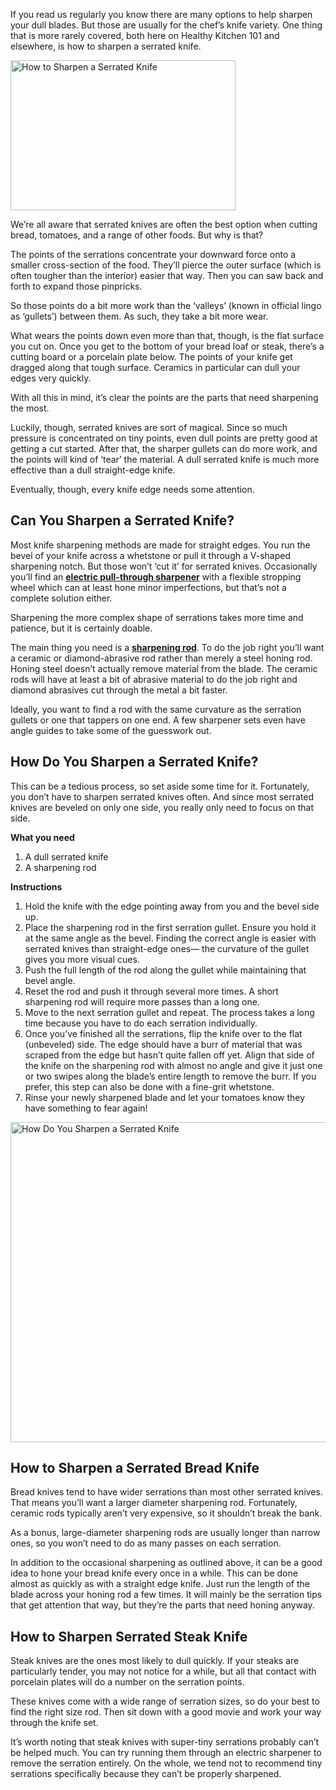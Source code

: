 If you read us regularly you know there are many options to help sharpen your dull blades. But those are usually for the chef’s knife variety. One thing that is more rarely covered, both here on Healthy Kitchen 101 and elsewhere, is how to sharpen a serrated knife.

<img src="https://cdn.healthykitchen101.com/reviews/images/knife-sharpeners/cl4jepv9u0001jl8806tt3ifo.jpg" alt="How to Sharpen a Serrated Knife" width="360" height="240">

We’re all aware that serrated knives are often the best option when cutting bread, tomatoes, and a range of other foods. But why is that?

The points of the serrations concentrate your downward force onto a smaller cross-section of the food. They’ll pierce the outer surface (which is often tougher than the interior) easier that way. Then you can saw back and forth to expand those pinpricks. 

So those points do a bit more work than the ‘valleys’ (known in official lingo as ‘gullets’) between them. As such, they take a bit more wear. 

What wears the points down even more than that, though, is the flat surface you cut on. Once you get to the bottom of your bread loaf or steak, there’s a cutting board or a porcelain plate below. The points of your knife get dragged along that tough surface. Ceramics in particular can dull your edges very quickly.

With all this in mind, it’s clear the points are the parts that need sharpening the most. 

Luckily, though, serrated knives are sort of magical. Since so much pressure is concentrated on tiny points, even dull points are pretty good at getting a cut started. After that, the sharper gullets can do more work, and the points will kind of ‘tear’ the material. A dull serrated knife is much more effective than a dull straight-edge knife.

Eventually, though, every knife edge needs some attention.

Can You Sharpen a Serrated Knife?
---------------------------------

Most knife sharpening methods are made for straight edges. You run the bevel of your knife across a whetstone or pull it through a V-shaped sharpening notch. But those won’t ‘cut it’ for serrated knives. Occasionally you’ll find an [**electric pull-through sharpener**](https://healthykitchen101.com/knife-sharpeners/reviews/best/electric-knife-sharpeners/) with a flexible stropping wheel which can at least hone minor imperfections, but that’s not a complete solution either.

Sharpening the more complex shape of serrations takes more time and patience, but it is certainly doable.

The main thing you need is a [**sharpening rod**](https://healthykitchen101.com/knife-sharpeners/tips/how-to-sharpen-a-knife-with-a-rod/). To do the job right you’ll want a ceramic or diamond-abrasive rod rather than merely a steel honing rod. Honing steel doesn’t actually remove material from the blade. The ceramic rods will have at least a bit of abrasive material to do the job right and diamond abrasives cut through the metal a bit faster.

Ideally, you want to find a rod with the same curvature as the serration gullets or one that tappers on one end. A few sharpener sets even have angle guides to take some of the guesswork out.

How Do You Sharpen a Serrated Knife? 
-------------------------------------

This can be a tedious process, so set aside some time for it. Fortunately, you don’t have to sharpen serrated knives often. And since most serrated knives are beveled on only one side, you really only need to focus on that side.

**What you need**

1.  A dull serrated knife 
2.  A sharpening rod

**Instructions**

1.  Hold the knife with the edge pointing away from you and the bevel side up.
2.  Place the sharpening rod in the first serration gullet. Ensure you hold it at the same angle as the bevel. Finding the correct angle is easier with serrated knives than straight-edge ones— the curvature of the gullet gives you more visual cues.
3.  Push the full length of the rod along the gullet while maintaining that bevel angle.
4.  Reset the rod and push it through several more times. A short sharpening rod will require more passes than a long one.
5.  Move to the next serration gullet and repeat. The process takes a long time because you have to do each serration individually.
6.  Once you’ve finished all the serrations, flip the knife over to the flat (unbeveled) side. The edge should have a burr of material that was scraped from the edge but hasn’t quite fallen off yet. Align that side of the knife on the sharpening rod with almost no angle and give it just one or two swipes along the blade’s entire length to remove the burr. If you prefer, this step can also be done with a fine-grit whetstone.
7.  Rinse your newly sharpened blade and let your tomatoes know they have something to fear again!

<img src="https://cdn.healthykitchen101.com/reviews/images/knife-sharpeners/cl4jep9hj0000jl88896j0ek4.jpg" alt="How Do You Sharpen a Serrated Knife" width="768" height="512">

How to Sharpen a Serrated Bread Knife
-------------------------------------

Bread knives tend to have wider serrations than most other serrated knives. That means you’ll want a larger diameter sharpening rod. Fortunately, ceramic rods typically aren’t very expensive, so it shouldn’t break the bank. 

As a bonus, large-diameter sharpening rods are usually longer than narrow ones, so you won’t need to do as many passes on each serration.

In addition to the occasional sharpening as outlined above, it can be a good idea to hone your bread knife every once in a while. This can be done almost as quickly as with a straight edge knife. Just run the length of the blade across your honing rod a few times. It will mainly be the serration tips that get attention that way, but they’re the parts that need honing anyway.

How to Sharpen Serrated Steak Knife 
------------------------------------

Steak knives are the ones most likely to dull quickly. If your steaks are particularly tender, you may not notice for a while, but all that contact with porcelain plates will do a number on the serration points.

These knives come with a wide range of serration sizes, so do your best to find the right size rod. Then sit down with a good movie and work your way through the knife set.

It’s worth noting that steak knives with super-tiny serrations probably can’t be helped much. You can try running them through an electric sharpener to remove the serration entirely. On the whole, we tend not to recommend tiny serrations specifically because they can’t be properly sharpened.